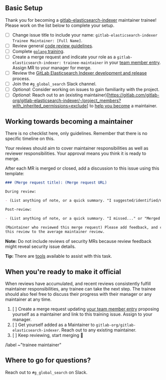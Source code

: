 ## Basic Setup

Thank you for becoming a [gitlab-elasticsearch-indexer](https://gitlab.com/gitlab-org/gitlab-elasticsearch-indexer) maintainer trainee!
Please work on the list below to complete your setup.

- [ ] Change issue title to include your name: `gitlab-elasticsearch-indexer Trainee Maintainer: [Full Name]`.
- [ ] Review general [code review guidelines](https://docs.gitlab.com/ee/development/code_review.html).
- [ ] Complete [`golang` training](https://gitlab.com/gitlab-com/www-gitlab-com/-/blob/master/.gitlab/issue_templates/golang_training.md).
- [ ] Create a merge request and indicate your role as a `gitlab-elasticsearch-indexer: trainee-maintainer` in your [team member entry](https://gitlab.com/gitlab-com/www-gitlab-com/blob/master/doc/team_database.md). Assign MR to your manager for merge.
- [ ] Review the [GitLab Elasticsearch Indexer development and release](https://gitlab.com/gitlab-org/gitlab-elasticsearch-indexer/-/blob/main/PROCESS.md) process.
- [ ] Join the `#g_global_search` Slack channel.
- [ ] _Optional:_ Consider working on issues to gain familiarity with the project.
- [ ] _Optional:_ Reach out to an (existing maintainer)[https://gitlab.com/gitlab-org/gitlab-elasticsearch-indexer/-/project_members?with_inherited_permissions=exclude] to [help you become](https://about.gitlab.com/handbook/engineering/workflow/code-review/#trainee-maintainer-mentorship-pilot-program) a maintainer.

## Working towards becoming a maintainer

There is no checklist here, only guidelines. Remember that there is no specific timeline on this.

Your reviews should aim to cover maintainer responsibilities as well as reviewer
responsibilities. Your approval means you think it is ready to merge.

After each MR is merged or closed, add a discussion to this issue using this
template:

```markdown
### (Merge request title): (Merge request URL)

During review:

- (List anything of note, or a quick summary. "I suggested/identified/noted...")

Post-review:

- (List anything of note, or a quick summary. "I missed..." or "Merged as-is")

(Maintainer who reviewed this merge request) Please add feedback, and compare
this review to the average maintainer review.
```

**Note:** Do not include reviews of security MRs because review feedback might
reveal security issue details.

**Tip:** There are [tools](https://about.gitlab.com/handbook/tools-and-tips/#trainee-maintainer-issue-upkeep) available to assist with this task.

## When you're ready to make it official

When reviews have accumulated, and recent reviews consistently fulfill
maintainer responsibilities, any trainee can take the next step. The trainee
should also feel free to discuss their progress with their manager or any
maintainer at any time.

1. [ ] Create a merge request updating [your team member entry](https://gitlab.com/gitlab-com/www-gitlab-com/blob/master/doc/team_database.md) proposing yourself as a maintainer and link to this training issue. Assign to your manager.
2. [ ] Get yourself added as a Maintainer to `gitlab-org/gitlab-elasticsearch-indexer`. Reach out to any existing maintainer.
3. [ ] Keep reviewing, start merging :metal:

/label ~"trainee maintainer"

## Where to go for questions?

Reach out to `#g_global_search` on Slack.
